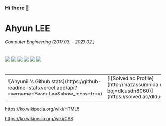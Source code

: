 ### Hi there 👋

<!--
**ahyuniii/ahyuniii** is a ✨ _special_ ✨ repository because its `README.md` (this file) appears on your GitHub profile.

Here are some ideas to get you started:

- 🔭 I’m currently working on ...
- 🌱 I’m currently learning ...
- 👯 I’m looking to collaborate on ...
- 🤔 I’m looking for help with ...
- 💬 Ask me about ...
- 📫 How to reach me: ...
- 😄 Pronouns: ...
- ⚡ Fun fact: ...
-->
# Ahyun LEE
*Computer Engineering*
*(2017.03. - 2023.02.)*
#
<a href="https://ko.wikipedia.org/wiki/HTML5"><img src="https://img.shields.io/badge/HTML5-E34F26?style=flat-square&amp;logo=HTML5&amp;logoColor=white" /></a> <a href="https://ko.wikipedia.org/wiki/CSS"><img src="https://img.shields.io/badge/CSS3-1572B6?style=flat-square&amp;logo=CSS3&amp;logoColor=white" /></a> <a href="https://ko.wikipedia.org/wiki/Javascript/"><img src="https://img.shields.io/badge/Javascript-F7DF1E?style=flat-square&amp;logo=Javascript&amp;logoColor=black" /></a>
<a href="https://java.com/ko/"><img src="https://img.shields.io/badge/Java-007396?style=flat-square&amp;logo=Java&amp;logoColor=white" /></a> <a href="https://spring.io/"><img src="https://img.shields.io/badge/Spring-6DB33F?style=flat-square&amp;logo=Spring&amp;logoColor=white" /></a> <a href="https://go.mariadb.com/"><img src="https://img.shields.io/badge/MariaDB-003545?style=flat-square&amp;logo=MariaDB&amp;logoColor=white" /></a>
#
<table>
<td>
![Ahyuniii's Github stats](https://github-readme-stats.vercel.app/api?username=YeonuLee&show_icons=true)
</td>
<td>
[![Solved.ac Profile](http://mazassumnida.wtf/api/v2/generate_badge?boj=dldusdn8060)](https://solved.ac/dldusdn8060/)
</td>
<table>
https://ko.wikipedia.org/wiki/HTML5

https://ko.wikipedia.org/wiki/CSS









